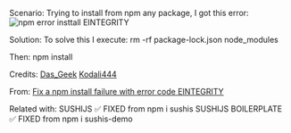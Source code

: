 Scenario: Trying to install from npm any package, I got this error:
![npm error insttall EINTEGRITY](https://user-images.githubusercontent.com/5947268/186204815-256978f2-eb8a-4fbc-a768-0891f0775534.png)

Solution: To solve this I execute:
       rm -rf package-lock.json node_modules

Then:
        npm install

Credits: 
[Das_Geek](https://stackoverflow.com/users/11384392/das-geek)
[Kodali444](https://stackoverflow.com/users/5168242/kodali444)

From:
[Fix a npm install failure with error code EINTEGRITY](https://stackoverflow.com/questions/49092723/fix-a-npm-install-failure-with-error-code-eintegrity)

Related with:
SUSHIJS ✅ FIXED from npm i sushis
SUSHIJS BOILERPLATE ✅ FIXED from npm i sushis-demo
